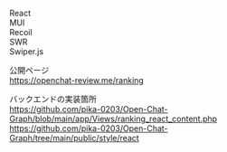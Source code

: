 React  
MUI  
Recoil   
SWR  
Swiper.js  

公開ページ  
https://openchat-review.me/ranking  

バックエンドの実装箇所  
https://github.com/pika-0203/Open-Chat-Graph/blob/main/app/Views/ranking_react_content.php  
https://github.com/pika-0203/Open-Chat-Graph/tree/main/public/style/react
